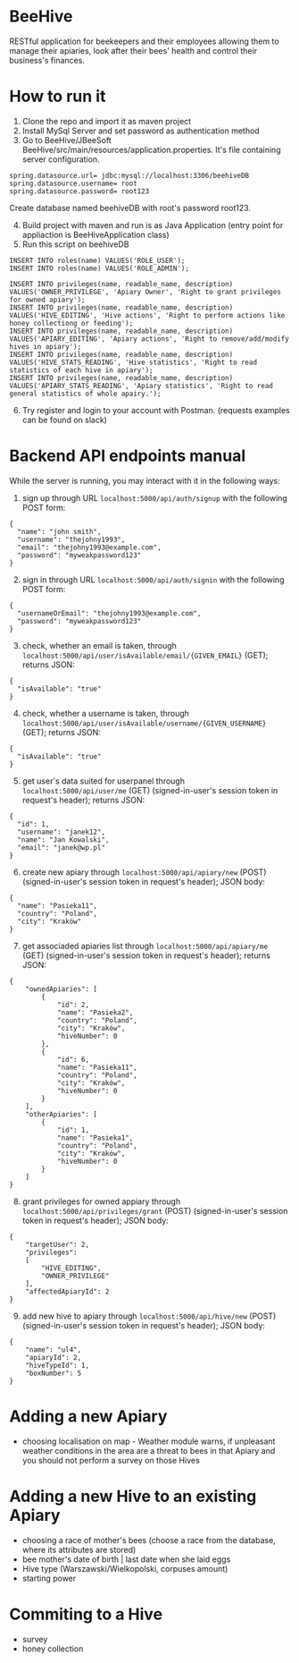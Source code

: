 # BeeHive

RESTful application for beekeepers and their employees allowing them to manage their apiaries, look after their bees' health and control their business's finances.

# How to run it
1. Clone the repo and import it as maven project
2. Install MySql Server and set password as authentication method 
3. Go to  BeeHive/JBeeSoft BeeHive/src/main/resources/application.properties. It's file containing server configuration.
```
spring.datasource.url= jdbc:mysql://localhost:3306/beehiveDB
spring.datasource.username= root
spring.datasource.password= root123
```
Create database named beehiveDB with root's password root123.

4. Build project with maven and run is as Java Application (entry point for appliaction is BeeHiveApplication class)
5. Run this script on beehiveDB
```
INSERT INTO roles(name) VALUES('ROLE_USER');
INSERT INTO roles(name) VALUES('ROLE_ADMIN');

INSERT INTO privileges(name, readable_name, description) VALUES('OWNER_PRIVILEGE', 'Apiary Owner', 'Right to grant privileges for owned apiary');
INSERT INTO privileges(name, readable_name, description) VALUES('HIVE_EDITING', 'Hive actions', 'Right to perform actions like honey collectiong or feeding');
INSERT INTO privileges(name, readable_name, description) VALUES('APIARY_EDITING', 'Apiary actions', 'Right to remove/add/modify hives in apiary');
INSERT INTO privileges(name, readable_name, description) VALUES('HIVE_STATS_READING', 'Hive statistics', 'Right to read statistics of each hive in apiary');
INSERT INTO privileges(name, readable_name, description) VALUES('APIARY_STATS_READING', 'Apiary statistics', 'Right to read general statistics of whole apairy.');
```
6. Try register and login to your account with Postman. (requests examples can be found on slack)

# Backend API endpoints manual
While the server is running, you may interact with it in the following ways:
1. sign up through URL `localhost:5000/api/auth/signup` with the following POST form:
```
{
  "name": "john smith",
  "username": "thejohny1993",
  "email": "thejohny1993@example.com",
  "password": "myweakpassword123"
}
```
2. sign in through URL `localhost:5000/api/auth/signin` with the following POST form:
```
{
  "usernameOrEmail": "thejohny1993@example.com",
  "password": "myweakpassword123"
}
```
3. check, whether an email is taken, through `localhost:5000/api/user/isAvailable/email/{GIVEN_EMAIL}` (GET); returns JSON:
```
{
  "isAvailable": "true"
}
```
4. check, whether a username is taken, through `localhost:5000/api/user/isAvailable/username/{GIVEN_USERNAME}` (GET); returns JSON:
```
{
  "isAvailable": "true"
}
```
5. get user's data suited for userpanel through `localhost:5000/api/user/me` (GET) (signed-in-user's session token in request's header); returns JSON:
```
{
  "id": 1,
  "username": "janek12",
  "name": "Jan Kowalski",
  "email": "janek@wp.pl"
}
```
6. create new apiary through `localhost:5000/api/apiary/new` (POST) (signed-in-user's session token in request's header); JSON body:
```
{
  "name": "Pasieka11",
  "country": "Poland",
  "city": "Kraków"
}
```
7. get associaded apiaries list through `localhost:5000/api/apiary/me` (GET) (signed-in-user's session token in request's header); returns JSON:
```
{
    "ownedApiaries": [
        {
            "id": 2,
            "name": "Pasieka2",
            "country": "Poland",
            "city": "Kraków",
            "hiveNumber": 0
        },
        {
            "id": 6,
            "name": "Pasieka11",
            "country": "Poland",
            "city": "Kraków",
            "hiveNumber": 0
        }
    ],
    "otherApiaries": [
        {
            "id": 1,
            "name": "Pasieka1",
            "country": "Poland",
            "city": "Kraków",
            "hiveNumber": 0
        }
    ]
}
```
8. grant privileges for owned appiary through `localhost:5000/api/privileges/grant` (POST) (signed-in-user's session token in request's header); JSON body:
```
{
	"targetUser": 2,
	"privileges": 
	[
		"HIVE_EDITING",
		"OWNER_PRIVILEGE"
	],
	"affectedApiaryId": 2
}
```
9. add new hive to apiary through `localhost:5000/api/hive/new` (POST) (signed-in-user's session token in request's header); JSON body:
```
{
	"name": "ul4",
	"apiaryId": 2,
	"hiveTypeId": 1,
	"boxNumber": 5
}
```
# Adding a new Apiary
* choosing localisation on map - Weather module warns, if unpleasant weather conditions in the area are a threat to bees in that Apiary and you should not perform a survey on those Hives

# Adding a new Hive to an existing Apiary
* choosing a race of mother's bees (choose a race from the database, where its attributes are stored)
* bee mother's date of birth | last date when she laid eggs
* Hive type (Warszawski/Wielkopolski, corpuses amount)
* starting power

# Commiting to a Hive
* survey
* honey collection

